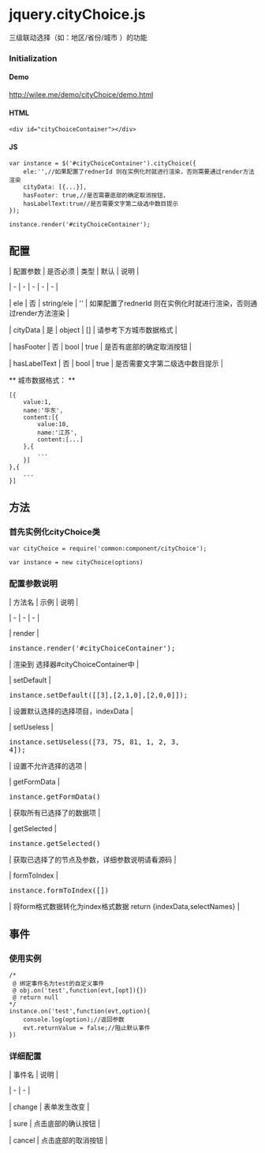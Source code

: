 jquery.cityChoice.js
====================

三级联动选择（如：地区/省份/城市 ）的功能


### Initialization

#### Demo

http://wilee.me/demo/cityChoice/demo.html 

#### HTML

	<div id="cityChoiceContainer"></div>

#### JS

	var instance = $('#cityChoiceContainer').cityChoice({
		ele:'',//如果配置了rednerId 则在实例化时就进行渲染，否则需要通过render方法渲染
		cityData: [{...}],
		hasFooter: true,//是否需要底部的确定取消按钮，
		hasLabelText:true//是否需要文字第二级选中数目提示
	});

	instance.render('#cityChoiceContainer');

## 配置

| 配置参数 | 是否必须 | 类型 | 默认 | 说明 |

| - | - | - | - | - |

| ele | 否 | string/ele | '' | 如果配置了rednerId 则在实例化时就进行渲染，否则通过render方法渲染 |

| cityData | 是 | object | [] | 请参考下方城市数据格式 |

| hasFooter | 否 | bool | true | 是否有底部的确定取消按钮 |

| hasLabelText | 否 | bool | true | 是否需要文字第二级选中数目提示 |

** 城市数据格式： **

    [{
        value:1,
        name:'华东',
        content:[{
            value:10,
            name:'江苏',
            content:[...]
        },{
            ...
        }]
    },{
        ...
    }]

## 方法

### 首先实例化cityChoice类


	var cityChoice = require('common:component/cityChoice');

	var instance = new cityChoice(options)


### 配置参数说明

| 方法名 | 示例 | 说明 |

| - | - | - |

| render | <pre>instance.render('#cityChoiceContainer');</pre> | 渲染到 选择器#cityChoiceContainer中 |

| setDefault | <pre>instance.setDefault([[3],[2,1,0],[2,0,0]]);</pre> | 设置默认选择的选择项目，indexData |

| setUseless | <pre>instance.setUseless([73, 75, 81, 1, 2, 3, 4]);</pre> | 设置不允许选择的选项 |

| getFormData | <pre>instance.getFormData()</pre> | 获取所有已选择了的数据项 |

| getSelected | <pre>instance.getSelected()</pre> | 获取已选择了的节点及参数，详细参数说明请看源码 |

| formToIndex | <pre>instance.formToIndex([])</pre> | 将form格式数据转化为index格式数据 return {indexData,selectNames} |

## 事件

### 使用实例

	/*
	 @ 绑定事件名为test的自定义事件
	 @ obj.on('test',function(evt,[opt]){})
	 @ return null
	*/
	instance.on('test',function(evt,option){
	    console.log(option);//返回参数
	    evt.returnValue = false;//阻止默认事件
	})

### 详细配置

| 事件名 | 说明 |

| - | - |

| change | 表单发生改变 |

| sure | 点击底部的确认按钮 |

| cancel | 点击底部的取消按钮 |
